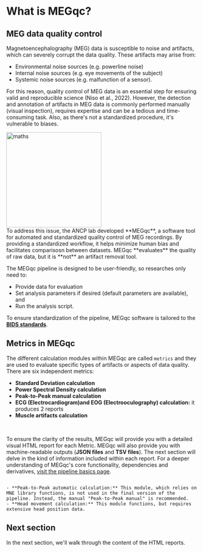 # What is MEGqc?

## MEG data quality control
Magnetoencephalography (MEG) data is susceptible to  noise and artifacts, which can severely corrupt the data quality. These artifacts may arise from:
- Environmental noise sources (e.g. powerline noise)
- Internal noise sources (e.g. eye movements of the subject)
- Systemic noise sources (e.g. malfunction of a sensor).

For this reason, quality control of MEG data is an essential step for ensuring valid and reproducible science (Niso et al., 2022). However, the detection and annotation of artifacts in MEG data is commonly performed manually (visual inspection), requires expertise and can be a tedious and time-consuming task. Also, as there's not a standardized procedure, it's vulnerable to biases.

<img src="https://media1.tenor.com/m/DCycRQnBpOYAAAAd/math-hmm.gif" alt="maths" width="250px">

<br>  
To address this issue, the ANCP lab developed **MEGqc**, a software tool for automated and standardized quality control of MEG recordings. By providing a standardized workflow, it helps minimize human bias and facilitates comparisosn between datasets. MEGqc **evaluates** the quality of raw data, but it is **not** an artifact removal tool.

The MEGqc pipeline is designed to be user-friendly, so researches only need to:
- Provide data for evaluation
- Set analysis parameters if desired (default parameters are available), and 
- Run the analysis script.

To ensure standardization of the pipeline, MEGqc software is tailored to the [**BIDS standards**](details.md).


## Metrics in MEGqc
The different calculation modules within MEGqc are called `metrics` and they are used to evaluate specific types of artifacts or aspects of data quality. There are six independent metrics:
- **Standard Deviation calculation**
- **Power Spectral Density calculation**
- **Peak-to-Peak manual calculation**
- **ECG (Electrocardiogram)and EOG (Electrooculography) calculation:** it produces 2 reports
- **Muscle artifacts calculation**
<br>  

To ensure the clarity of the results, MEGqc will provide you with a detailed visual HTML report for each Metric. MEGqc will also provide you with machine-readable outputs (**JSON files** and **TSV files**). The next section will delve in the kind of information included within each report. For a deeper understanding of MEGqc's core functionality, dependencies and derivatives, [visit the pipeline basics page](details.md).




```{admonition} There are 2 other metrics within MEG QC:

- **Peak-to-Peak automatic calculation:** This module, which relies on MNE library functions, is not used in the final version of the pipeline. Instead, the manual "Peak-to-Peak manual" is recommended.
- **Head movement calculation:** This module functions, but requires extensive head position data.

``` 


## Next section
In the next section, we'll walk through the content of the HTML reports.

        
